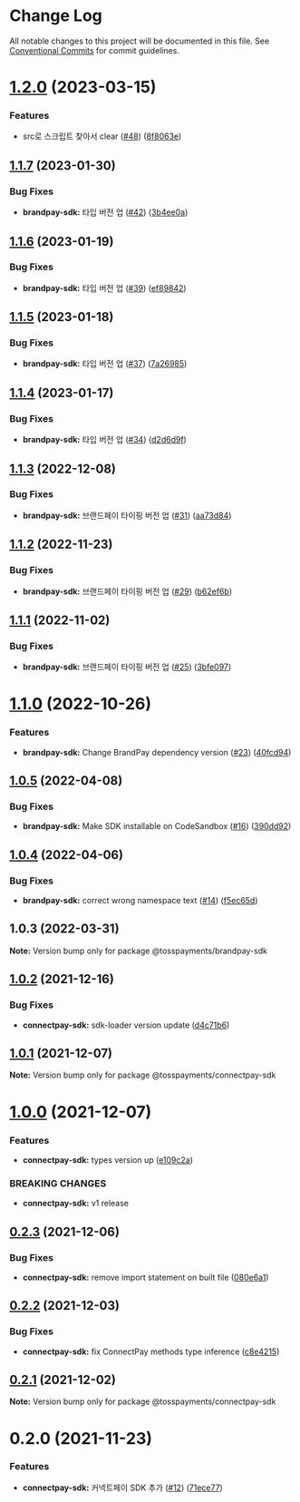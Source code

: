 # Change Log

All notable changes to this project will be documented in this file.
See [Conventional Commits](https://conventionalcommits.org) for commit guidelines.

# [1.2.0](https://github.com/tosspayments/browser-sdk/compare/@tosspayments/brandpay-sdk@1.1.7...@tosspayments/brandpay-sdk@1.2.0) (2023-03-15)


### Features

* src로 스크립트 찾아서 clear ([#48](https://github.com/tosspayments/browser-sdk/issues/48)) ([8f8063e](https://github.com/tosspayments/browser-sdk/commit/8f8063e67b743d14a04e72c3c2bf9211eff7aac9))





## [1.1.7](https://github.com/tosspayments/browser-sdk/compare/@tosspayments/brandpay-sdk@1.1.6...@tosspayments/brandpay-sdk@1.1.7) (2023-01-30)


### Bug Fixes

* **brandpay-sdk:** 타입 버전 업 ([#42](https://github.com/tosspayments/browser-sdk/issues/42)) ([3b4ee0a](https://github.com/tosspayments/browser-sdk/commit/3b4ee0a5abd76b8bf2e7157212b66b72a907280e))





## [1.1.6](https://github.com/tosspayments/browser-sdk/compare/@tosspayments/brandpay-sdk@1.1.5...@tosspayments/brandpay-sdk@1.1.6) (2023-01-19)


### Bug Fixes

* **brandpay-sdk:** 타입 버전 업 ([#39](https://github.com/tosspayments/browser-sdk/issues/39)) ([ef89842](https://github.com/tosspayments/browser-sdk/commit/ef89842766ca18aab527dc3db26bcf9f98ae2802))





## [1.1.5](https://github.com/tosspayments/browser-sdk/compare/@tosspayments/brandpay-sdk@1.1.4...@tosspayments/brandpay-sdk@1.1.5) (2023-01-18)


### Bug Fixes

* **brandpay-sdk:** 타입 버전 업 ([#37](https://github.com/tosspayments/browser-sdk/issues/37)) ([7a26985](https://github.com/tosspayments/browser-sdk/commit/7a26985d9981c8772d957af886dc24bc9888de6f))





## [1.1.4](https://github.com/tosspayments/browser-sdk/compare/@tosspayments/brandpay-sdk@1.1.3...@tosspayments/brandpay-sdk@1.1.4) (2023-01-17)


### Bug Fixes

* **brandpay-sdk:** 타입 버전 업 ([#34](https://github.com/tosspayments/browser-sdk/issues/34)) ([d2d6d9f](https://github.com/tosspayments/browser-sdk/commit/d2d6d9f12bd0a4d6fe14ab8ff8a8f0917ccf9e3d))





## [1.1.3](https://github.com/tosspayments/browser-sdk/compare/@tosspayments/brandpay-sdk@1.1.2...@tosspayments/brandpay-sdk@1.1.3) (2022-12-08)


### Bug Fixes

* **brandpay-sdk:** 브랜드페이 타이핑 버전 업 ([#31](https://github.com/tosspayments/browser-sdk/issues/31)) ([aa73d84](https://github.com/tosspayments/browser-sdk/commit/aa73d841e250a8fb5d53ca808938ebb0727ec4ff))





## [1.1.2](https://github.com/tosspayments/browser-sdk/compare/@tosspayments/brandpay-sdk@1.1.1...@tosspayments/brandpay-sdk@1.1.2) (2022-11-23)


### Bug Fixes

* **brandpay-sdk:** 브랜드페이 타이핑 버전 업 ([#29](https://github.com/tosspayments/browser-sdk/issues/29)) ([b62ef6b](https://github.com/tosspayments/browser-sdk/commit/b62ef6b71ab5299389b1a9f44333be60a917fd35))





## [1.1.1](https://github.com/tosspayments/browser-sdk/compare/@tosspayments/brandpay-sdk@1.1.0...@tosspayments/brandpay-sdk@1.1.1) (2022-11-02)


### Bug Fixes

* **brandpay-sdk:** 브랜드페이 타이핑 버전 업 ([#25](https://github.com/tosspayments/browser-sdk/issues/25)) ([3bfe097](https://github.com/tosspayments/browser-sdk/commit/3bfe09722d96db788048dd78b835bf62265b1b71))





# [1.1.0](https://github.com/tosspayments/browser-sdk/compare/@tosspayments/brandpay-sdk@1.0.5...@tosspayments/brandpay-sdk@1.1.0) (2022-10-26)


### Features

* **brandpay-sdk:** Change BrandPay dependency version ([#23](https://github.com/tosspayments/browser-sdk/issues/23)) ([40fcd94](https://github.com/tosspayments/browser-sdk/commit/40fcd94a569da8907ec6c3636d8004e7fd391aa2))





## [1.0.5](https://github.com/tosspayments/browser-sdk/compare/@tosspayments/brandpay-sdk@1.0.4...@tosspayments/brandpay-sdk@1.0.5) (2022-04-08)


### Bug Fixes

* **brandpay-sdk:** Make SDK installable on CodeSandbox ([#16](https://github.com/tosspayments/browser-sdk/issues/16)) ([390dd92](https://github.com/tosspayments/browser-sdk/commit/390dd923550cd760cd0156988f82de78ee339b9a))





## [1.0.4](https://github.com/tosspayments/browser-sdk/compare/@tosspayments/brandpay-sdk@1.0.3...@tosspayments/brandpay-sdk@1.0.4) (2022-04-06)


### Bug Fixes

* **brandpay-sdk:** correct wrong namespace text ([#14](https://github.com/tosspayments/browser-sdk/issues/14)) ([f5ec65d](https://github.com/tosspayments/browser-sdk/commit/f5ec65dad50fdde1491b8ce6a3cafca22bdede29))





## 1.0.3 (2022-03-31)

**Note:** Version bump only for package @tosspayments/brandpay-sdk





## [1.0.2](https://github.com/tosspayments/browser-sdk/compare/@tosspayments/connectpay-sdk@1.0.1...@tosspayments/connectpay-sdk@1.0.2) (2021-12-16)


### Bug Fixes

* **connectpay-sdk:** sdk-loader version update ([d4c71b6](https://github.com/tosspayments/browser-sdk/commit/d4c71b6cc5dc17399aa7c1de83acb8e5b3bd7f96))





## [1.0.1](https://github.com/tosspayments/browser-sdk/compare/@tosspayments/connectpay-sdk@1.0.0...@tosspayments/connectpay-sdk@1.0.1) (2021-12-07)

**Note:** Version bump only for package @tosspayments/connectpay-sdk





# [1.0.0](https://github.com/tosspayments/browser-sdk/compare/@tosspayments/connectpay-sdk@0.2.3...@tosspayments/connectpay-sdk@1.0.0) (2021-12-07)


### Features

* **connectpay-sdk:** types version up ([e109c2a](https://github.com/tosspayments/browser-sdk/commit/e109c2a065a212faec8f2da3983c1dce98ed3165))


### BREAKING CHANGES

* **connectpay-sdk:** v1 release





## [0.2.3](https://github.com/tosspayments/browser-sdk/compare/@tosspayments/connectpay-sdk@0.2.2...@tosspayments/connectpay-sdk@0.2.3) (2021-12-06)


### Bug Fixes

* **connectpay-sdk:** remove import statement on built file ([080e6a1](https://github.com/tosspayments/browser-sdk/commit/080e6a142333d277226bf2fcbce4e9c118cdb3ec))





## [0.2.2](https://github.com/tosspayments/browser-sdk/compare/@tosspayments/connectpay-sdk@0.2.1...@tosspayments/connectpay-sdk@0.2.2) (2021-12-03)


### Bug Fixes

* **connectpay-sdk:** fix ConnectPay methods type inference ([c8e4215](https://github.com/tosspayments/browser-sdk/commit/c8e4215b9d25cd7677a1eae13f247112b5c27cd5))





## [0.2.1](https://github.com/tosspayments/browser-sdk/compare/@tosspayments/connectpay-sdk@0.2.0...@tosspayments/connectpay-sdk@0.2.1) (2021-12-02)

**Note:** Version bump only for package @tosspayments/connectpay-sdk





# 0.2.0 (2021-11-23)


### Features

* **connectpay-sdk:** 커넥트페이 SDK 추가  ([#12](https://github.com/tosspayments/browser-sdk/issues/12)) ([71ece77](https://github.com/tosspayments/browser-sdk/commit/71ece777b2f7becf0b38db826d160b2fce8d088b))
